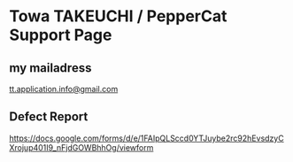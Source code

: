 # Towa TAKEUCHI / PepperCat Support Page

## my mailadress
tt.application.info@gmail.com

## Defect Report
https://docs.google.com/forms/d/e/1FAIpQLSccd0YTJuybe2rc92hEvsdzyCXrojup401I9_nFjdGOWBhhOg/viewform